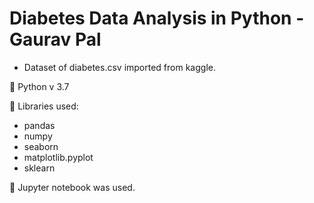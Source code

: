 # Diabetes Data Analysis in Python - Gaurav Pal

- Dataset of diabetes.csv imported from kaggle.

📌 Python v 3.7

📌 Libraries used:

- pandas
- numpy
- seaborn
- matplotlib.pyplot
- sklearn

📌 Jupyter notebook was used. 
